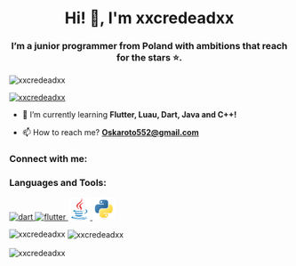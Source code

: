 <h1 align="center">Hi! 👋, I'm xxcredeadxx</h1>
<h3 align="center">I’m a junior programmer from Poland with ambitions that reach for the stars ⭐.</h3>

<p align="left"> <img src="https://komarev.com/ghpvc/?username=xxcredeadxx&label=Profile%20views&color=0e75b6&style=flat" alt="xxcredeadxx" /> </p>

<p align="left"> <a href="https://github.com/ryo-ma/github-profile-trophy"><img src="https://github-profile-trophy.vercel.app/?username=xxcredeadxx" alt="xxcredeadxx" /></a> </p>

- 🌱 I’m currently learning **Flutter, Luau, Dart, Java and C++!**

- 📫 How to reach me? **Oskaroto552@gmail.com**

<h3 align="left">Connect with me:</h3>
<p align="left">
</p>

<h3 align="left">Languages and Tools:</h3>
<p align="left"> <a href="https://dart.dev" target="_blank" rel="noreferrer"> <img src="https://www.vectorlogo.zone/logos/dartlang/dartlang-icon.svg" alt="dart" width="40" height="40"/> </a> <a href="https://flutter.dev" target="_blank" rel="noreferrer"> <img src="https://www.vectorlogo.zone/logos/flutterio/flutterio-icon.svg" alt="flutter" width="40" height="40"/> </a> <a href="https://www.java.com" target="_blank" rel="noreferrer"> <img src="https://raw.githubusercontent.com/devicons/devicon/master/icons/java/java-original.svg" alt="java" width="40" height="40"/> </a> <a href="https://www.python.org" target="_blank" rel="noreferrer"> <img src="https://raw.githubusercontent.com/devicons/devicon/master/icons/python/python-original.svg" alt="python" width="40" height="40"/> </a> </p>

<p><img align="left" src="https://github-readme-stats.vercel.app/api/top-langs?username=xxcredeadxx&show_icons=true&locale=en&layout=compact" alt="xxcredeadxx" /></p>

<p>&nbsp;<img align="center" src="https://github-readme-stats.vercel.app/api?username=xxcredeadxx&show_icons=true&locale=en" alt="xxcredeadxx" /></p>

<p><img align="center" src="https://github-readme-streak-stats.herokuapp.com/?user=xxcredeadxx&" alt="xxcredeadxx" /></p>

